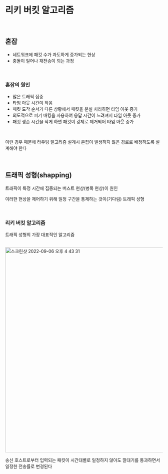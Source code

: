 # 리키 버킷 알고리즘

<br>

## 혼잡
- 네트워크에 패킷 수가 과도하게 증가되는 현상
- 충돌이 일어나 재전송이 되는 과정

<br>

### 혼잡의 원인
- 많은 트래픽 집중
- 타임 아웃 시간이 작음
- 패킷 도착 순서가 다른 상황에서 패킷을 분실 처리하면 타임 아웃 증가
- 의도적으로 피기 배킹을 사용하여 응답 시간이 느려져서 타임 아웃 증가
- 패킷 생존 시간을 작게 하면 패킷이 강제로 제거되어 타임 아웃 증가

<br>

이런 경우 때문에 라우팅 알고리즘 설계시 혼잡이 발생하지 않은 경로로 배정하도록 설계해야 한다

<br>

## 트래픽 성형(shapping)
트래픽이 특정 시간에 집중되는 버스트 현상(병목 현상)이 원인
<br>

이러한 현상을 제어하기 위해 일정 구간을 통제하는 것이(기다림) 트래픽 성형

<br>

### 리키 버킷 알고리즘
트래픽 성형의 가장 대표적인 알고리즘

<br>

<img width="655" alt="스크린샷 2022-09-06 오후 4 43 31" src="https://user-images.githubusercontent.com/103838236/188576357-628318e0-dde8-4d8c-8bfc-928e87234118.png">


<br>


송신 호스트로부터 입력되는 패킷이 시간대별로 일정하지 않아도 깔대기를 통과하면서 일정한 전송률로 변경된다
